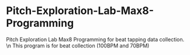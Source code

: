 # Pitch-Exploration-Lab-Max8-Programming
Pitch Exploration Lab Max8 Programming for beat tapping data collection. \n
This program is for beat collection (100BPM and 70BPM)

